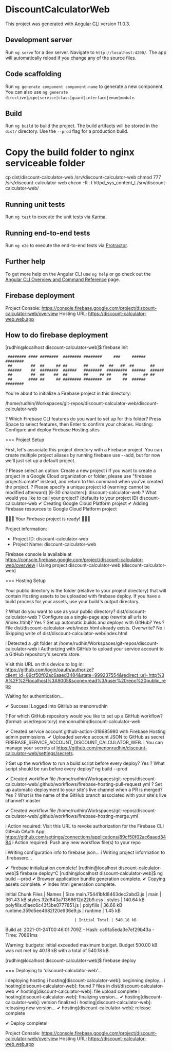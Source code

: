 # DiscountCalculatorWeb

This project was generated with [Angular CLI](https://github.com/angular/angular-cli) version 11.0.3.

## Development server

Run `ng serve` for a dev server. Navigate to `http://localhost:4200/`. The app will automatically reload if you change any of the source files.

## Code scaffolding

Run `ng generate component component-name` to generate a new component. You can also use `ng generate directive|pipe|service|class|guard|interface|enum|module`.

## Build

Run `ng build` to build the project. The build artifacts will be stored in the `dist/` directory. Use the `--prod` flag for a production build.

# Copy the build folder to nginx serviceable folder
cp dist/discount-calculator-web /srv/discount-calculator-web
chmod 777 /srv/discount-calculator-web
chcon -R -t httpd_sys_content_t /srv/discount-calculator-web/

## Running unit tests

Run `ng test` to execute the unit tests via [Karma](https://karma-runner.github.io).

## Running end-to-end tests

Run `ng e2e` to execute the end-to-end tests via [Protractor](http://www.protractortest.org/).

## Further help

To get more help on the Angular CLI use `ng help` or go check out the [Angular CLI Overview and Command Reference](https://angular.io/cli) page.

## Firebase deployment
Project Console: https://console.firebase.google.com/project/discount-calculator-web/overview
Hosting URL: https://discount-calculator-web.web.app


## How to do firebase deployment
[rudhin@localhost discount-calculator-web]$ firebase init

     ######## #### ########  ######## ########     ###     ######  ########
     ##        ##  ##     ## ##       ##     ##  ##   ##  ##       ##
     ######    ##  ########  ######   ########  #########  ######  ######
     ##        ##  ##    ##  ##       ##     ## ##     ##       ## ##
     ##       #### ##     ## ######## ########  ##     ##  ######  ########

You're about to initialize a Firebase project in this directory:

  /home/rudhin/Workspaces/git-repos/discount-calculator-web/discount-calculator-web

? Which Firebase CLI features do you want to set up for this folder? Press Space to select features, then Enter to confirm your choices. Hosting: Configure and deploy Firebase Hosting sites

=== Project Setup

First, let's associate this project directory with a Firebase project.
You can create multiple project aliases by running firebase use --add, 
but for now we'll just set up a default project.

? Please select an option: Create a new project
i  If you want to create a project in a Google Cloud organization or folder, please use "firebase projects:create" instead, and return to this command when you've created the project.
? Please specify a unique project id (warning: cannot be modified afterward) [6-30 characters]:
 discount-calculator-web
? What would you like to call your project? (defaults to your project ID) discount-calculator-web
✔ Creating Google Cloud Platform project
✔ Adding Firebase resources to Google Cloud Platform project

🎉🎉🎉 Your Firebase project is ready! 🎉🎉🎉

Project information:
   - Project ID: discount-calculator-web
   - Project Name: discount-calculator-web

Firebase console is available at
https://console.firebase.google.com/project/discount-calculator-web/overview
i  Using project discount-calculator-web (discount-calculator-web)

=== Hosting Setup

Your public directory is the folder (relative to your project directory) that
will contain Hosting assets to be uploaded with firebase deploy. If you
have a build process for your assets, use your build's output directory.

? What do you want to use as your public directory? dist/discount-calculator-web
? Configure as a single-page app (rewrite all urls to /index.html)? Yes
? Set up automatic builds and deploys with GitHub? Yes
? File dist/discount-calculator-web/index.html already exists. Overwrite? No
i  Skipping write of dist/discount-calculator-web/index.html

i  Detected a .git folder at /home/rudhin/Workspaces/git-repos/discount-calculator-web
i  Authorizing with GitHub to upload your service account to a GitHub repository's secrets store.

Visit this URL on this device to log in:
https://github.com/login/oauth/authorize?client_id=89cf50f02ac6aaed3484&state=999237554&redirect_uri=http%3A%2F%2Flocalhost%3A9005&scope=read%3Auser%20repo%20public_repo

Waiting for authentication...

✔  Success! Logged into GitHub as menonrudhin

? For which GitHub repository would you like to set up a GitHub workflow? (format: user/repository) menonrudhin/discount-calculator-web

✔  Created service account github-action-318685980 with Firebase Hosting admin permissions.
✔  Uploaded service account JSON to GitHub as secret FIREBASE_SERVICE_ACCOUNT_DISCOUNT_CALCULATOR_WEB.
i  You can manage your secrets at https://github.com/menonrudhin/discount-calculator-web/settings/secrets.

? Set up the workflow to run a build script before every deploy? Yes
? What script should be run before every deploy? ng build --prod

✔  Created workflow file /home/rudhin/Workspaces/git-repos/discount-calculator-web/.github/workflows/firebase-hosting-pull-request.yml
? Set up automatic deployment to your site's live channel when a PR is merged? Yes
? What is the name of the GitHub branch associated with your site's live channel? master

✔  Created workflow file /home/rudhin/Workspaces/git-repos/discount-calculator-web/.github/workflows/firebase-hosting-merge.yml

i  Action required: Visit this URL to revoke authorization for the Firebase CLI GitHub OAuth App:
https://github.com/settings/connections/applications/89cf50f02ac6aaed3484
i  Action required: Push any new workflow file(s) to your repo

i  Writing configuration info to firebase.json...
i  Writing project information to .firebaserc...

✔  Firebase initialization complete!
[rudhin@localhost discount-calculator-web]$ firebase deploy^C
[rudhin@localhost discount-calculator-web]$ ng build --prod
✔ Browser application bundle generation complete.
✔ Copying assets complete.
✔ Index html generation complete.

Initial Chunk Files               | Names         |      Size
main.75441bfd8463dec2abd3.js      | main          | 361.43 kB
styles.32d843a71366612d22b9.css   | styles        | 140.64 kB
polyfills.d1aec6c43f3be0777851.js | polyfills     |  36.66 kB
runtime.359d5ee4682f20e936e9.js   | runtime       |   1.45 kB

                                  | Initial Total | 540.18 kB

Build at: 2021-01-24T00:46:01.709Z - Hash: ca91a5eda3e7ef29b43a - Time: 70861ms

Warning: budgets: initial exceeded maximum budget. Budget 500.00 kB was not met by 40.18 kB with a total of 540.18 kB.


[rudhin@localhost discount-calculator-web]$ firebase deploy

=== Deploying to 'discount-calculator-web'...

i  deploying hosting
i  hosting[discount-calculator-web]: beginning deploy...
i  hosting[discount-calculator-web]: found 7 files in dist/discount-calculator-web
✔  hosting[discount-calculator-web]: file upload complete
i  hosting[discount-calculator-web]: finalizing version...
✔  hosting[discount-calculator-web]: version finalized
i  hosting[discount-calculator-web]: releasing new version...
✔  hosting[discount-calculator-web]: release complete

✔  Deploy complete!

Project Console: https://console.firebase.google.com/project/discount-calculator-web/overview
Hosting URL: https://discount-calculator-web.web.app
